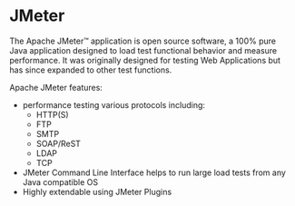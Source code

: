 # JMeter
The Apache JMeter™ application is open source software, a 100% pure Java application designed to load test functional behavior and measure performance. It was originally designed for testing Web Applications but has since expanded to other test functions.  

Apache JMeter features:

- performance testing various protocols including:
    - HTTP(S)
    - FTP
    - SMTP
    - SOAP/ReST
    - LDAP
    - TCP
- JMeter Command Line Interface helps to run large load tests from any Java compatible OS 
- Highly extendable using JMeter Plugins  